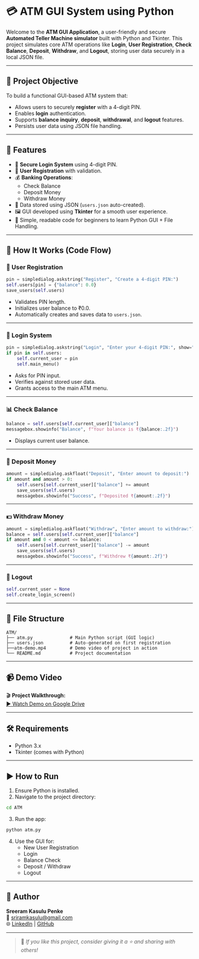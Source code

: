 # 💳 ATM GUI System using Python

Welcome to the **ATM GUI Application**, a user-friendly and secure **Automated Teller Machine simulator** built with Python and Tkinter. This project simulates core ATM operations like **Login**, **User Registration**, **Check Balance**, **Deposit**, **Withdraw**, and **Logout**, storing user data securely in a local JSON file.

---

## 🎯 Project Objective

To build a functional GUI-based ATM system that:

- Allows users to securely **register** with a 4-digit PIN.
- Enables **login** authentication.
- Supports **balance inquiry**, **deposit**, **withdrawal**, and **logout** features.
- Persists user data using JSON file handling.

---

## 🧠 Features

- 🔐 **Secure Login System** using 4-digit PIN.
- 🧾 **User Registration** with validation.
- 💰 **Banking Operations**:
  - Check Balance
  - Deposit Money
  - Withdraw Money
- 💾 Data stored using JSON (`users.json` auto-created).
- 🖼️ GUI developed using **Tkinter** for a smooth user experience.
- 📂 Simple, readable code for beginners to learn Python GUI + File Handling.

---

## 📜 How It Works (Code Flow)

### 🔑 User Registration

```python
pin = simpledialog.askstring("Register", "Create a 4-digit PIN:")
self.users[pin] = {"balance": 0.0}
save_users(self.users)
```

- Validates PIN length.
- Initializes user balance to ₹0.0.
- Automatically creates and saves data to `users.json`.

---

### 🔐 Login System

```python
pin = simpledialog.askstring("Login", "Enter your 4-digit PIN:", show="*")
if pin in self.users:
    self.current_user = pin
    self.main_menu()
```

- Asks for PIN input.
- Verifies against stored user data.
- Grants access to the main ATM menu.

---

### 📊 Check Balance

```python
balance = self.users[self.current_user]["balance"]
messagebox.showinfo("Balance", f"Your balance is ₹{balance:.2f}")
```

- Displays current user balance.

---

### 💸 Deposit Money

```python
amount = simpledialog.askfloat("Deposit", "Enter amount to deposit:")
if amount and amount > 0:
    self.users[self.current_user]["balance"] += amount
    save_users(self.users)
    messagebox.showinfo("Success", f"Deposited ₹{amount:.2f}")
```

---

### 💵 Withdraw Money

```python
amount = simpledialog.askfloat("Withdraw", "Enter amount to withdraw:")
balance = self.users[self.current_user]["balance"]
if amount and 0 < amount <= balance:
    self.users[self.current_user]["balance"] -= amount
    save_users(self.users)
    messagebox.showinfo("Success", f"Withdrew ₹{amount:.2f}")
```

---

### 🚪 Logout

```python
self.current_user = None
self.create_login_screen()
```

---

## 📁 File Structure

```
ATM/
├── atm.py              # Main Python script (GUI logic)
├── users.json          # Auto-generated on first registration
├──atm-demo.mp4         # Demo video of project in action
└── README.md           # Project documentation
```

---

## 📹 Demo Video

🎬 **Project Walkthrough:**  
[▶️ Watch Demo on Google Drive](https://drive.google.com/file/d/1YaQprPwNGuS-O6fUemhGc-NoppzLpw58/view?usp=sharing)

---

## 🛠️ Requirements

- Python 3.x
- Tkinter (comes with Python)

---

## ▶️ How to Run

1. Ensure Python is installed.
2. Navigate to the project directory:

```bash
cd ATM
```

3. Run the app:

```bash
python atm.py
```

4. Use the GUI for:
   - New User Registration
   - Login
   - Balance Check
   - Deposit / Withdraw
   - Logout

---

## 👤 Author

**Sreeram Kasulu Penke**  
📧 sriramkasulu@gmail.com  
🌐 [LinkedIn](https://www.linkedin.com/in/sreeram-k-692996215) | [GitHub](https://github.com/sreeramkasulu)

---

> 🌟 *If you like this project, consider giving it a ⭐ and sharing with others!*
